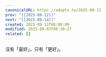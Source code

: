 ```yaml
---
canonicalURL: https://adaptx.tw/2025-08-13
prev: "[[2025-08-12]]"
next: "[[2025-08-14]]"
created: 2025-08-13T00:00:00
modified: 2025-09-03T08:30:27
related: []
---
```


沒有「最好」，只有「更好」。
